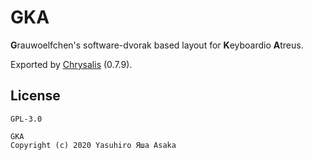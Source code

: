 # GKA

**G**rauwoelfchen's software-dvorak based layout for **K**eyboardio **A**treus.

Exported by [Chrysalis](https://github.com/keyboardio/Chrysalis) (0.7.9).

## License

`GPL-3.0`

```
GKA
Copyright (c) 2020 Yasuhiro Яша Asaka
```
